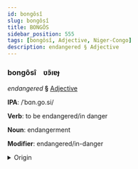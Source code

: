 ```yaml
---
id: bongôsî
slug: bongôsî
title: BONGÔS
sidebar_position: 555
tags: [bongôsî, Adjective, Niger-Congo]
description: endangered § Adjective
---
```


### bongôsî&emsp;<span kind="abugida">ʋ̃ꜿıɐɟ</span>

*endangered* **§** [Adjective](../../tags/Adjective)

**IPA**: /ˈbɑn.go.si/

**Verb**: to be endangered/in danger

**Noun**: endangerment

**Modifier**: endangered/in-danger

<details>
    <summary>Origin</summary>
    Chichewa/Shona pangozi /paᵑɡɔzi/<br/>
    <em>Niger-Congo Language Family</em>
</details>